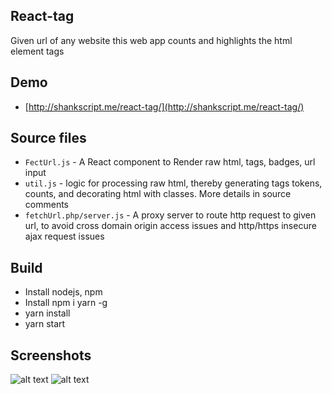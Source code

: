 ## React-tag
Given url of any website this web app counts and highlights the html element tags

## Demo
- [http://shankscript.me/react-tag/](http://shankscript.me/react-tag/)

## Source files
- `FectUrl.js` - A React component to Render raw html, tags, badges, url input
- `util.js` - logic for processing raw html, thereby generating tags tokens, counts, and decorating html with classes. More details in source comments
- `fetchUrl.php/server.js` - A proxy server to route http request to given url, to avoid cross domain origin access issues and http/https insecure ajax request issues

## Build
- Install nodejs, npm
- Install npm i yarn -g
- yarn install
- yarn start

## Screenshots
![alt text](http://shankscript.me/react-tag/Screen1.png)
![alt text](http://shankscript.me/react-tag/Screen2.png)

